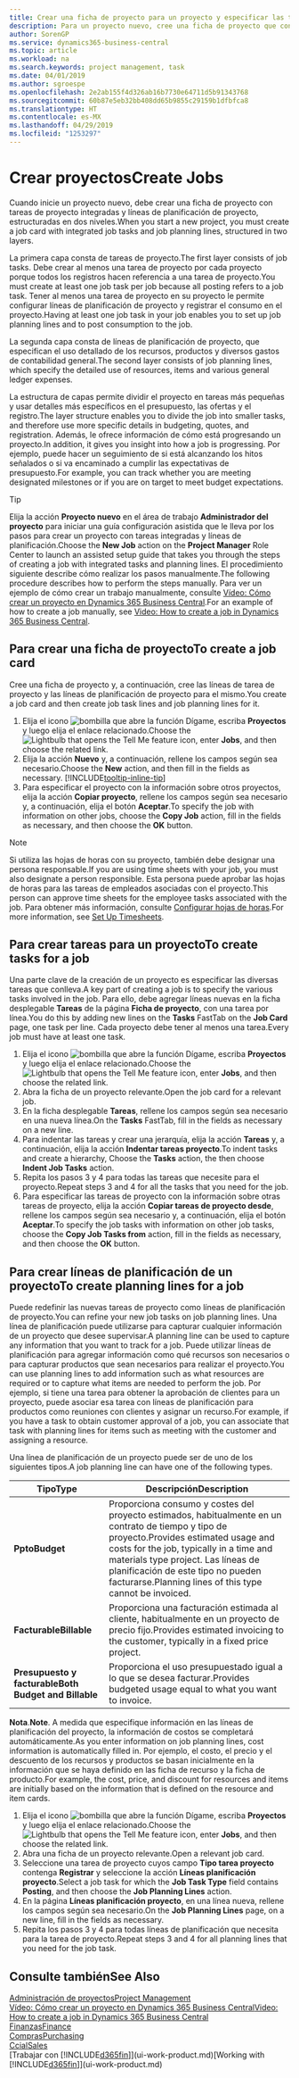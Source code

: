 ```yaml
---
title: Crear una ficha de proyecto para un proyecto y especificar las tareas | Documentos de Microsoft
description: Para un proyecto nuevo, cree una ficha de proyecto que contenga tareas y líneas de planificación, como ayuda para administrar el progreso y los presupuestos.
author: SorenGP
ms.service: dynamics365-business-central
ms.topic: article
ms.workload: na
ms.search.keywords: project management, task
ms.date: 04/01/2019
ms.author: sgroespe
ms.openlocfilehash: 2e2ab155f4d326ab16b7730e64711d5b91343768
ms.sourcegitcommit: 60b87e5eb32bb408dd65b9855c29159b1dfbfca8
ms.translationtype: HT
ms.contentlocale: es-MX
ms.lasthandoff: 04/29/2019
ms.locfileid: "1253297"
---
```

# <a name="create-jobs"></a><span data-ttu-id="73ecc-103">Crear proyectos</span><span class="sxs-lookup"><span data-stu-id="73ecc-103">Create Jobs</span></span>
<span data-ttu-id="73ecc-104">Cuando inicie un proyecto nuevo, debe crear una ficha de proyecto con tareas de proyecto integradas y líneas de planificación de proyecto, estructuradas en dos niveles.</span><span class="sxs-lookup"><span data-stu-id="73ecc-104">When you start a new project, you must create a job card with integrated job tasks and job planning lines, structured in two layers.</span></span>  

<span data-ttu-id="73ecc-105">La primera capa consta de tareas de proyecto.</span><span class="sxs-lookup"><span data-stu-id="73ecc-105">The first layer consists of job tasks.</span></span> <span data-ttu-id="73ecc-106">Debe crear al menos una tarea de proyecto por cada proyecto porque todos los registros hacen referencia a una tarea de proyecto.</span><span class="sxs-lookup"><span data-stu-id="73ecc-106">You must create at least one job task per job because all posting refers to a job task.</span></span> <span data-ttu-id="73ecc-107">Tener al menos una tarea de proyecto en su proyecto le permite configurar líneas de planificación de proyecto y registrar el consumo en el proyecto.</span><span class="sxs-lookup"><span data-stu-id="73ecc-107">Having at least one job task in your job enables you to set up job planning lines and to post consumption to the job.</span></span>

<span data-ttu-id="73ecc-108">La segunda capa consta de líneas de planificación de proyecto, que especifican el uso detallado de los recursos, productos y diversos gastos de contabilidad general.</span><span class="sxs-lookup"><span data-stu-id="73ecc-108">The second layer consists of job planning lines, which specify the detailed use of resources, items and various general ledger expenses.</span></span>

<span data-ttu-id="73ecc-109">La estructura de capas permite dividir el proyecto en tareas más pequeñas y usar detalles más específicos en el presupuesto, las ofertas y el registro.</span><span class="sxs-lookup"><span data-stu-id="73ecc-109">The layer structure enables you to divide the job into smaller tasks, and therefore use more specific details in budgeting, quotes, and registration.</span></span> <span data-ttu-id="73ecc-110">Además, le ofrece información de cómo está progresando un proyecto.</span><span class="sxs-lookup"><span data-stu-id="73ecc-110">In addition, it gives you insight into how a job is progressing.</span></span> <span data-ttu-id="73ecc-111">Por ejemplo, puede hacer un seguimiento de si está alcanzando los hitos señalados o si va encaminado a cumplir las expectativas de presupuesto.</span><span class="sxs-lookup"><span data-stu-id="73ecc-111">For example, you can track whether you are meeting designated milestones or if you are on target to meet budget expectations.</span></span>

> [!TIP]
> <span data-ttu-id="73ecc-112">Elija la acción **Proyecto nuevo** en el área de trabajo **Administrador del proyecto** para iniciar una guía configuración asistida que le lleva por los pasos para crear un proyecto con tareas integradas y líneas de planificación.</span><span class="sxs-lookup"><span data-stu-id="73ecc-112">Choose the **New Job** action on the **Project Manager** Role Center to launch an assisted setup guide that takes you through the steps of creating a job with integrated tasks and planning lines.</span></span> <span data-ttu-id="73ecc-113">El procedimiento siguiente describe cómo realizar los pasos manualmente.</span><span class="sxs-lookup"><span data-stu-id="73ecc-113">The following procedure describes how to perform the steps manually.</span></span> <span data-ttu-id="73ecc-114">Para ver un ejemplo de cómo crear un trabajo manualmente, consulte [Vídeo: Cómo crear un proyecto en Dynamics 365 Business Central](https://www.youtube.com/watch?v=VqaPWr7BWmw).</span><span class="sxs-lookup"><span data-stu-id="73ecc-114">For an example of how to create a job manually, see [Video: How to create a job in Dynamics 365 Business Central](https://www.youtube.com/watch?v=VqaPWr7BWmw).</span></span>

## <a name="to-create-a-job-card"></a><span data-ttu-id="73ecc-115">Para crear una ficha de proyecto</span><span class="sxs-lookup"><span data-stu-id="73ecc-115">To create a job card</span></span>
<span data-ttu-id="73ecc-116">Cree una ficha de proyecto y, a continuación, cree las líneas de tarea de proyecto y las líneas de planificación de proyecto para el mismo.</span><span class="sxs-lookup"><span data-stu-id="73ecc-116">You create a job card and then create job task lines and job planning lines for it.</span></span>

1. <span data-ttu-id="73ecc-117">Elija el icono ![bombilla que abre la función Dígame](media/ui-search/search_small.png "Dígame que desea hacer"), escriba **Proyectos** y luego elija el enlace relacionado.</span><span class="sxs-lookup"><span data-stu-id="73ecc-117">Choose the ![Lightbulb that opens the Tell Me feature](media/ui-search/search_small.png "Tell me what you want to do") icon, enter **Jobs**, and then choose the related link.</span></span>  
2. <span data-ttu-id="73ecc-118">Elija la acción **Nuevo** y, a continuación, rellene los campos según sea necesario.</span><span class="sxs-lookup"><span data-stu-id="73ecc-118">Choose the **New** action, and then fill in the fields as necessary.</span></span> [!INCLUDE[tooltip-inline-tip](includes/tooltip-inline-tip_md.md)]
3. <span data-ttu-id="73ecc-119">Para especificar el proyecto con la información sobre otros proyectos, elija la acción **Copiar proyecto**, rellene los campos según sea necesario y, a continuación, elija el botón **Aceptar**.</span><span class="sxs-lookup"><span data-stu-id="73ecc-119">To specify the job with information on other jobs, choose the **Copy Job** action, fill in the fields as necessary, and then choose the **OK** button.</span></span>

> [!NOTE]  
>   <span data-ttu-id="73ecc-120">Si utiliza las hojas de horas con su proyecto, también debe designar una persona responsable.</span><span class="sxs-lookup"><span data-stu-id="73ecc-120">If you are using time sheets with your job, you must also designate a person responsible.</span></span> <span data-ttu-id="73ecc-121">Esta persona puede aprobar las hojas de horas para las tareas de empleados asociadas con el proyecto.</span><span class="sxs-lookup"><span data-stu-id="73ecc-121">This person can approve time sheets for the employee tasks associated with the job.</span></span> <span data-ttu-id="73ecc-122">Para obtener más información, consulte [Configurar hojas de horas](projects-how-setup-time-sheets.md).</span><span class="sxs-lookup"><span data-stu-id="73ecc-122">For more information, see [Set Up Timesheets](projects-how-setup-time-sheets.md).</span></span>

## <a name="to-create-tasks-for-a-job"></a><span data-ttu-id="73ecc-123">Para crear tareas para un proyecto</span><span class="sxs-lookup"><span data-stu-id="73ecc-123">To create tasks for a job</span></span>
<span data-ttu-id="73ecc-124">Una parte clave de la creación de un proyecto es especificar las diversas tareas que conlleva.</span><span class="sxs-lookup"><span data-stu-id="73ecc-124">A key part of creating a job is to specify the various tasks involved in the job.</span></span> <span data-ttu-id="73ecc-125">Para ello, debe agregar líneas nuevas en la ficha desplegable **Tareas** de la página **Ficha de proyecto**, con una tarea por línea.</span><span class="sxs-lookup"><span data-stu-id="73ecc-125">You do this by adding new lines on the **Tasks** FastTab on the **Job Card** page, one task per line.</span></span> <span data-ttu-id="73ecc-126">Cada proyecto debe tener al menos una tarea.</span><span class="sxs-lookup"><span data-stu-id="73ecc-126">Every job must have at least one task.</span></span>

1. <span data-ttu-id="73ecc-127">Elija el icono ![bombilla que abre la función Dígame](media/ui-search/search_small.png "Dígame que desea hacer"), escriba **Proyectos** y luego elija el enlace relacionado.</span><span class="sxs-lookup"><span data-stu-id="73ecc-127">Choose the ![Lightbulb that opens the Tell Me feature](media/ui-search/search_small.png "Tell me what you want to do") icon, enter **Jobs**, and then choose the related link.</span></span>
2. <span data-ttu-id="73ecc-128">Abra la ficha de un proyecto relevante.</span><span class="sxs-lookup"><span data-stu-id="73ecc-128">Open the job card for a relevant job.</span></span>
3. <span data-ttu-id="73ecc-129">En la ficha desplegable **Tareas**, rellene los campos según sea necesario en una nueva línea.</span><span class="sxs-lookup"><span data-stu-id="73ecc-129">On the **Tasks** FastTab, fill in the fields as necessary on a new line.</span></span>
4. <span data-ttu-id="73ecc-130">Para indentar las tareas y crear una jerarquía, elija la acción **Tareas** y, a continuación, elija la acción **Indentar tareas proyecto**.</span><span class="sxs-lookup"><span data-stu-id="73ecc-130">To indent tasks and create a hierarchy, Choose the **Tasks** action, the then choose **Indent Job Tasks** action.</span></span>
5. <span data-ttu-id="73ecc-131">Repita los pasos 3 y 4 para todas las tareas que necesite para el proyecto.</span><span class="sxs-lookup"><span data-stu-id="73ecc-131">Repeat steps 3 and 4 for all the tasks that you need for the job.</span></span>
6. <span data-ttu-id="73ecc-132">Para especificar las tareas de proyecto con la información sobre otras tareas de proyecto, elija la acción **Copiar tareas de proyecto desde**, rellene los campos según sea necesario y, a continuación, elija el botón **Aceptar**.</span><span class="sxs-lookup"><span data-stu-id="73ecc-132">To specify the job tasks with information on other job tasks, choose the **Copy Job Tasks from** action, fill in the fields as necessary, and then choose the **OK** button.</span></span>

## <a name="to-create-planning-lines-for-a-job"></a><span data-ttu-id="73ecc-133">Para crear líneas de planificación de un proyecto</span><span class="sxs-lookup"><span data-stu-id="73ecc-133">To create planning lines for a job</span></span>
<span data-ttu-id="73ecc-134">Puede redefinir las nuevas tareas de proyecto como líneas de planificación de proyecto.</span><span class="sxs-lookup"><span data-stu-id="73ecc-134">You can refine your new job tasks on job planning lines.</span></span> <span data-ttu-id="73ecc-135">Una línea de planificación puede utilizarse para capturar cualquier información de un proyecto que desee supervisar.</span><span class="sxs-lookup"><span data-stu-id="73ecc-135">A planning line can be used to capture any information that you want to track for a job.</span></span> <span data-ttu-id="73ecc-136">Puede utilizar líneas de planificación para agregar información como qué recursos son necesarios o para capturar productos que sean necesarios para realizar el proyecto.</span><span class="sxs-lookup"><span data-stu-id="73ecc-136">You can use planning lines to add information such as what resources are required or to capture what items are needed to perform the job.</span></span> <span data-ttu-id="73ecc-137">Por ejemplo, si tiene una tarea para obtener la aprobación de clientes para un proyecto, puede asociar esa tarea con líneas de planificación para productos como reuniones con clientes y asignar un recurso.</span><span class="sxs-lookup"><span data-stu-id="73ecc-137">For example, if you have a task to obtain customer approval of a job, you can associate that task with planning lines for items such as meeting with the customer and assigning a resource.</span></span>  

<span data-ttu-id="73ecc-138">Una línea de planificación de un proyecto puede ser de uno de los siguientes tipos.</span><span class="sxs-lookup"><span data-stu-id="73ecc-138">A job planning line can have one of the following types.</span></span>  

| <span data-ttu-id="73ecc-139">Tipo</span><span class="sxs-lookup"><span data-stu-id="73ecc-139">Type</span></span> | <span data-ttu-id="73ecc-140">Descripción</span><span class="sxs-lookup"><span data-stu-id="73ecc-140">Description</span></span> |
| --- | --- |
| <span data-ttu-id="73ecc-141">**Ppto**</span><span class="sxs-lookup"><span data-stu-id="73ecc-141">**Budget**</span></span> |<span data-ttu-id="73ecc-142">Proporciona consumo y costes del proyecto estimados, habitualmente en un contrato de tiempo y tipo de proyecto.</span><span class="sxs-lookup"><span data-stu-id="73ecc-142">Provides estimated usage and costs for the job, typically in a time and materials type project.</span></span> <span data-ttu-id="73ecc-143">Las líneas de planificación de este tipo no pueden facturarse.</span><span class="sxs-lookup"><span data-stu-id="73ecc-143">Planning lines of this type cannot be invoiced.</span></span> |
| <span data-ttu-id="73ecc-144">**Facturable**</span><span class="sxs-lookup"><span data-stu-id="73ecc-144">**Billable**</span></span> |<span data-ttu-id="73ecc-145">Proporciona una facturación estimada al cliente, habitualmente en un proyecto de precio fijo.</span><span class="sxs-lookup"><span data-stu-id="73ecc-145">Provides estimated invoicing to the customer, typically in a fixed price project.</span></span> |
| <span data-ttu-id="73ecc-146">**Presupuesto y facturable**</span><span class="sxs-lookup"><span data-stu-id="73ecc-146">**Both Budget and Billable**</span></span> |<span data-ttu-id="73ecc-147">Proporciona el uso presupuestado igual a lo que se desea facturar.</span><span class="sxs-lookup"><span data-stu-id="73ecc-147">Provides budgeted usage equal to what you want to invoice.</span></span> |

<span data-ttu-id="73ecc-148">**Nota**.</span><span class="sxs-lookup"><span data-stu-id="73ecc-148">**Note**.</span></span> <span data-ttu-id="73ecc-149">A medida que especifique información en las líneas de planificación del proyecto, la información de costos se completará automáticamente.</span><span class="sxs-lookup"><span data-stu-id="73ecc-149">As you enter information on job planning lines, cost information is automatically filled in.</span></span> <span data-ttu-id="73ecc-150">Por ejemplo, el costo, el precio y el descuento de los recursos y productos se basan inicialmente en la información que se haya definido en las ficha de recurso y la ficha de producto.</span><span class="sxs-lookup"><span data-stu-id="73ecc-150">For example, the cost, price, and discount for resources and items are initially based on the information that is defined on the resource and item cards.</span></span>

1. <span data-ttu-id="73ecc-151">Elija el icono ![bombilla que abre la función Dígame](media/ui-search/search_small.png "Dígame que desea hacer"), escriba **Proyectos** y luego elija el enlace relacionado.</span><span class="sxs-lookup"><span data-stu-id="73ecc-151">Choose the ![Lightbulb that opens the Tell Me feature](media/ui-search/search_small.png "Tell me what you want to do") icon, enter **Jobs**, and then choose the related link.</span></span>
2. <span data-ttu-id="73ecc-152">Abra una ficha de un proyecto relevante.</span><span class="sxs-lookup"><span data-stu-id="73ecc-152">Open a relevant job card.</span></span>
3. <span data-ttu-id="73ecc-153">Seleccione una tarea de proyecto cuyos campo **Tipo tarea proyecto** contenga **Registrar** y seleccione la acción **Líneas planificación proyecto**.</span><span class="sxs-lookup"><span data-stu-id="73ecc-153">Select a job task for which the **Job Task Type** field contains **Posting**, and then choose the **Job Planning Lines** action.</span></span>  
4. <span data-ttu-id="73ecc-154">En la página **Líneas planificación proyecto**, en una línea nueva, rellene los campos según sea necesario.</span><span class="sxs-lookup"><span data-stu-id="73ecc-154">On the **Job Planning Lines** page, on a new line, fill in the fields as necessary.</span></span>
5. <span data-ttu-id="73ecc-155">Repita los pasos 3 y 4 para todas líneas de planificación que necesita para la tarea de proyecto.</span><span class="sxs-lookup"><span data-stu-id="73ecc-155">Repeat steps 3 and 4 for all planning lines that you need for the job task.</span></span>

## <a name="see-also"></a><span data-ttu-id="73ecc-156">Consulte también</span><span class="sxs-lookup"><span data-stu-id="73ecc-156">See Also</span></span>

[<span data-ttu-id="73ecc-157">Administración de proyectos</span><span class="sxs-lookup"><span data-stu-id="73ecc-157">Project Management</span></span>](projects-manage-projects.md)  
[<span data-ttu-id="73ecc-158">Vídeo: Cómo crear un proyecto en Dynamics 365 Business Central</span><span class="sxs-lookup"><span data-stu-id="73ecc-158">Video: How to create a job in Dynamics 365 Business Central</span></span>](https://www.youtube.com/watch?v=VqaPWr7BWmw)  
[<span data-ttu-id="73ecc-159">Finanzas</span><span class="sxs-lookup"><span data-stu-id="73ecc-159">Finance</span></span>](finance.md)  
[<span data-ttu-id="73ecc-160">Compras</span><span class="sxs-lookup"><span data-stu-id="73ecc-160">Purchasing</span></span>](purchasing-manage-purchasing.md)  
[<span data-ttu-id="73ecc-161">Ccial</span><span class="sxs-lookup"><span data-stu-id="73ecc-161">Sales</span></span>](sales-manage-sales.md)  
<span data-ttu-id="73ecc-162">[Trabajar con [!INCLUDE[d365fin](includes/d365fin_md.md)]](ui-work-product.md)</span><span class="sxs-lookup"><span data-stu-id="73ecc-162">[Working with [!INCLUDE[d365fin](includes/d365fin_md.md)]](ui-work-product.md)</span></span>  
